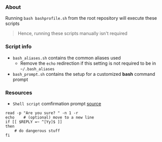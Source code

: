 ### About

Running `bash bashprofile.sh` from the root repository will execute these scripts

> Hence, running these scripts manually isn't required

### Script info

- `bash_aliases.sh` contains the common aliases used
  - Remove the `echo` redirection if this setting is not required to be in `~/.bash_aliases`
- `bash_prompt.sh` contains the setup for a customized **bash** command prompt

### Resources

- `Shell script` comfirmation prompt [source](https://stackoverflow.com/questions/1885525/how-do-i-prompt-a-user-for-confirmation-in-bash-script)

```
read -p "Are you sure? " -n 1 -r
echo    # (optional) move to a new line
if [[ $REPLY =~ ^[Yy]$ ]]
then
    # do dangerous stuff
fi
```
